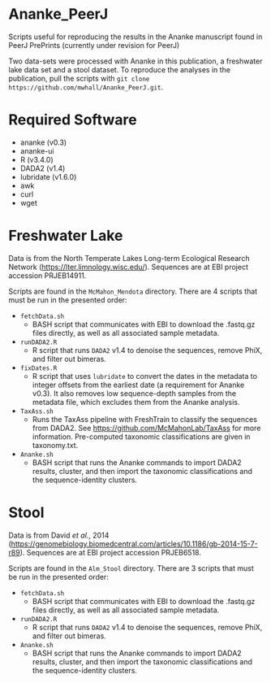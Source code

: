 # Ananke_PeerJ
Scripts useful for reproducing the results in the Ananke manuscript found in PeerJ PrePrints (currently under revision for PeerJ)

Two data-sets were processed with Ananke in this publication, a freshwater lake data set and a stool dataset. To reproduce the analyses in the publication, pull the scripts with `git clone https://github.com/mwhall/Ananke_PeerJ.git`.

# Required Software

* ananke (v0.3)
* ananke-ui
* R (v3.4.0)
* DADA2 (v1.4)
* lubridate (v1.6.0)
* awk
* curl
* wget

# Freshwater Lake

Data is from the North Temperate Lakes Long-term Ecological Research Network (https://lter.limnology.wisc.edu/). Sequences are at EBI project accession PRJEB14911.

Scripts are found in the `McMahon_Mendota` directory. There are 4 scripts that must be run in the presented order:

* `fetchData.sh`
   * BASH script that communicates with EBI to download the .fastq.gz files directly, as well as all associated sample metadata.
* `runDADA2.R`
   * R script that runs `DADA2` v1.4 to denoise the sequences, remove PhiX, and filter out bimeras.
* `fixDates.R`
   * R script that uses `lubridate` to convert the dates in the metadata to integer offsets from the earliest date (a requirement for Ananke v0.3). It also removes low sequence-depth samples from the metadata file, which excludes them from the Ananke analysis.
* `TaxAss.sh`
   * Runs the TaxAss pipeline with FreshTrain to classify the sequences from DADA2. See https://github.com/McMahonLab/TaxAss for more information. Pre-computed taxonomic classifications are given in taxonomy.txt.
* `Ananke.sh`
   * BASH script that runs the Ananke commands to import DADA2 results, cluster, and then import the taxonomic classifications and the sequence-identity clusters.

# Stool

Data is from David _et al._, 2014 (https://genomebiology.biomedcentral.com/articles/10.1186/gb-2014-15-7-r89). Sequences are at EBI project accession PRJEB6518.

Scripts are found in the `Alm_Stool` directory. There are 3 scripts that must be run in the presented order:

* `fetchData.sh`
   * BASH script that communicates with EBI to download the .fastq.gz files directly, as well as all associated sample metadata.
* `runDADA2.R`
   * R script that runs `DADA2` v1.4 to denoise the sequences, remove PhiX, and filter out bimeras.
* `Ananke.sh`
   * BASH script that runs the Ananke commands to import DADA2 results, cluster, and then import the taxonomic classifications and the sequence-identity clusters.
